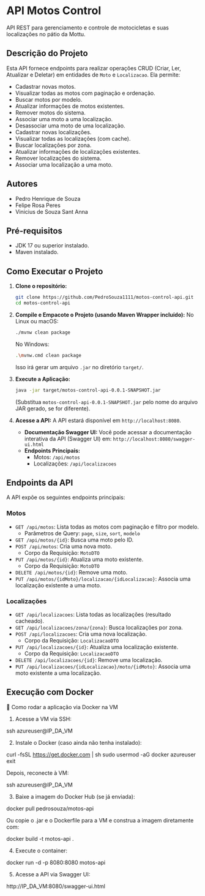 # API Motos Control

API REST para gerenciamento e controle de motocicletas e suas localizações no pátio da Mottu.

## Descrição do Projeto

Esta API fornece endpoints para realizar operações CRUD (Criar, Ler, Atualizar e Deletar) em entidades de `Moto` e `Localizacao`. Ela permite:

* Cadastrar novas motos.
* Visualizar todas as motos com paginação e ordenação.
* Buscar motos por modelo.
* Atualizar informações de motos existentes.
* Remover motos do sistema.
* Associar uma moto a uma localização.
* Desassociar uma moto de uma localização.
* Cadastrar novas localizações.
* Visualizar todas as localizações (com cache).
* Buscar localizações por zona.
* Atualizar informações de localizações existentes.
* Remover localizações do sistema.
* Associar uma localização a uma moto.

## Autores

* Pedro Henrique de Souza
* Felipe Rosa Peres
* Vinicius de Souza Sant Anna

## Pré-requisitos

* JDK 17 ou superior instalado.
* Maven instalado.

## Como Executar o Projeto

1.  **Clone o repositório:**
    ```bash
    git clone https://github.com/PedroSouza1111/motos-control-api.git
    cd motos-control-api
    ```

2.  **Compile e Empacote o Projeto (usando Maven Wrapper incluído):**
    No Linux ou macOS:
    ```bash
    ./mvnw clean package
    ```
    No Windows:
    ```bash
    .\mvnw.cmd clean package
    ```
    Isso irá gerar um arquivo `.jar` no diretório `target/`.

3.  **Execute a Aplicação:**
    ```bash
    java -jar target/motos-control-api-0.0.1-SNAPSHOT.jar
    ```
    (Substitua `motos-control-api-0.0.1-SNAPSHOT.jar` pelo nome do arquivo JAR gerado, se for diferente).

4.  **Acesse a API:**
    A API estará disponível em `http://localhost:8080`.

    * **Documentação Swagger UI:** Você pode acessar a documentação interativa da API (Swagger UI) em:
        `http://localhost:8080/swagger-ui.html`
    * **Endpoints Principais:**
        * Motos: `/api/motos`
        * Localizações: `/api/localizacoes`

## Endpoints da API

A API expõe os seguintes endpoints principais:

### Motos

* `GET /api/motos`: Lista todas as motos com paginação e filtro por modelo.
    * Parâmetros de Query: `page`, `size`, `sort`, `modelo`
* `GET /api/motos/{id}`: Busca uma moto pelo ID.
* `POST /api/motos`: Cria uma nova moto.
    * Corpo da Requisição: `MotoDTO`
* `PUT /api/motos/{id}`: Atualiza uma moto existente.
    * Corpo da Requisição: `MotoDTO`
* `DELETE /api/motos/{id}`: Remove uma moto.
* `PUT /api/motos/{idMoto}/localizacao/{idLocalizacao}`: Associa uma localização existente a uma moto.

### Localizações

* `GET /api/localizacoes`: Lista todas as localizações (resultado cacheado).
* `GET /api/localizacoes/zona/{zona}`: Busca localizações por zona.
* `POST /api/localizacoes`: Cria uma nova localização.
    * Corpo da Requisição: `LocalizacaoDTO`
* `PUT /api/localizacoes/{id}`: Atualiza uma localização existente.
    * Corpo da Requisição: `LocalizacaoDTO`
* `DELETE /api/localizacoes/{id}`: Remove uma localização.
* `PUT /api/localizacoes/{idLocalizacao}/moto/{idMoto}`: Associa uma moto existente a uma localização.


## Execução com Docker

🚀 Como rodar a aplicação via Docker na VM
1. Acesse a VM via SSH:

ssh azureuser@IP_DA_VM

2. Instale o Docker (caso ainda não tenha instalado):

curl -fsSL https://get.docker.com | sh
sudo usermod -aG docker azureuser
exit

Depois, reconecte à VM:

ssh azureuser@IP_DA_VM

3. Baixe a imagem do Docker Hub (se já enviada):

docker pull pedrosouza/motos-api

Ou copie o .jar e o Dockerfile para a VM e construa a imagem diretamente com:


docker build -t motos-api .

4. Execute o container:

docker run -d -p 8080:8080 motos-api

5. Acesse a API via Swagger UI:

http://IP_DA_VM:8080/swagger-ui.html